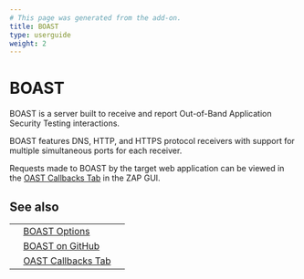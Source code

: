 ```yaml
---
# This page was generated from the add-on.
title: BOAST
type: userguide
weight: 2
---
```


# BOAST

BOAST is a server built to receive and report Out-of-Band Application Security Testing interactions.

BOAST features DNS, HTTP, and HTTPS protocol receivers with support for multiple simultaneous ports for each
receiver.

Requests made to BOAST by the target web application can be viewed in the [OAST Callbacks
Tab](/docs/desktop/addons/oast-support/tab/) in the ZAP GUI.

## See also

|   |                                                                            |   |
|---|----------------------------------------------------------------------------|---|
|   | [BOAST Options](/docs/desktop/addons/oast-support/services/boast/options/) |   |
|   | [BOAST on GitHub](https://github.com/marcoagner/boast)                     |   |
|   | [OAST Callbacks Tab](/docs/desktop/addons/oast-support/tab/)               |   |
